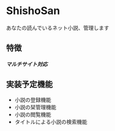 # ShishoSan

あなたの読んでいるネット小説、管理します

## 特徴

##### マルチサイト対応

## 実装予定機能

- 小説の登録機能
- 小説の栞管理機能
- 小説の閲覧機能
- タイトルによる小説の検索機能
